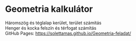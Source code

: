 # Geometria kalkulátor
Háromszög és téglalap kerület, terület számítás  
Henger és kocka felszín és térfogat számítás  
GitHub Pages: https://solettamas.github.io/Geometria-feladat/
